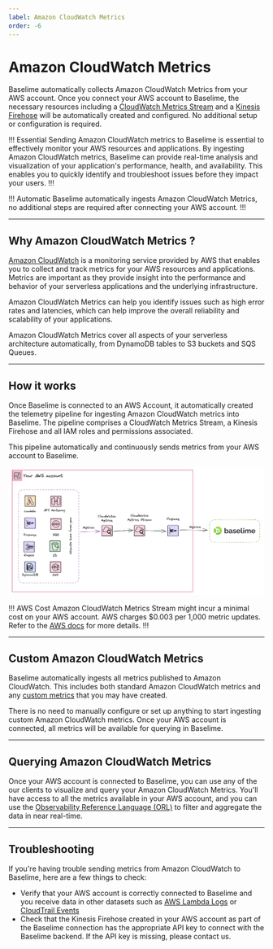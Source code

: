 ```yaml
---
label: Amazon CloudWatch Metrics
order: -6
---
```


# Amazon CloudWatch Metrics

Baselime automatically collects Amazon CloudWatch Metrics from your AWS account. Once you connect your AWS account to Baselime, the necessary resources including a [CloudWatch Metrics Stream](https://docs.aws.amazon.com/AmazonCloudWatch/latest/monitoring/CloudWatch-Metric-Streams.html) and a [Kinesis Firehose](https://aws.amazon.com/kinesis/data-firehose/) will be automatically created and configured. No additional setup or configuration is required.

!!! Essential
Sending Amazon CloudWatch metrics to Baselime is essential to effectively monitor your AWS resources and applications. By ingesting Amazon CloudWatch metrics, Baselime can provide real-time analysis and visualization of your application's performance, health, and availability. This enables you to quickly identify and troubleshoot issues before they impact your users.
!!!

!!! Automatic
Baselime automatically ingests Amazon CloudWatch Metrics, no additional steps are required after connecting your AWS account.
!!!

---

## Why Amazon CloudWatch Metrics ?

[Amazon CloudWatch](https://aws.amazon.com/cloudwatch/) is a monitoring service provided by AWS that enables you to collect and track metrics for your AWS resources and applications. Metrics are important as they provide insight into the performance and behavior of your serverless applications and the underlying infrastructure.

Amazon CloudWatch Metrics can help you identify issues such as high error rates and latencies, which can help improve the overall reliability and scalability of your applications.

Amazon CloudWatch Metrics cover all aspects of your serverless architecture automatically, from DynamoDB tables to S3 buckets and SQS Queues.

---

## How it works

Once Baselime is connected to an AWS Account, it automatically created the telemetry pipeline for ingesting Amazon CloudWatch metrics into Baselime. The pipeline comprises a CloudWatch Metrics Stream, a Kinesis Firehose and all IAM roles and permissions associated.

This pipeline automatically and continuously sends metrics from your AWS account to Baselime.

![Sending Amazon CloudWatch Metrics to Baselime](../assets/images/illustrations/sending-data/metrics.png)

!!! AWS Cost
Amazon CloudWatch Metrics Stream might incur a minimal cost on your AWS account. AWS charges $0.003 per 1,000 metric updates. Refer to the [AWS docs](https://aws.amazon.com/cloudwatch/pricing/) for more details.
!!!

---

## Custom Amazon CloudWatch Metrics

Baselime automatically ingests all metrics published to Amazon CloudWatch. This includes both standard Amazon CloudWatch metrics and any [custom metrics](https://docs.aws.amazon.com/AmazonCloudWatch/latest/monitoring/publishingMetrics.html) that you may have created.

There is no need to manually configure or set up anything to start ingesting custom Amazon CloudWatch metrics. Once your AWS account is connected, all metrics will be available for querying in Baselime.


---

## Querying Amazon CloudWatch Metrics

Once your AWS account is connected to Baselime, you can use any of the our clients to visualize and query your Amazon CloudWatch Metrics. You'll have access to all the metrics available in your AWS account, and you can use the [Observability Reference Language (ORL)](../oac/observability-reference-language/overview.md) to filter and aggregate the data in near real-time.

---

## Troubleshooting

If you're having trouble sending metrics from Amazon CloudWatch to Baselime, here are a few things to check:

- Verify that your AWS account is correctly connected to Baselime and you receive data in other datasets such as [AWS Lambda Logs](./lambda-logs.md) or [CloudTrail Events](./cloudtrail.md)
- Check that the Kinesis Firehose created in your AWS account as part of the Baselime connection has the appropriate API key to connect with the Baselime backend. If the API key is missing, please contact us.
